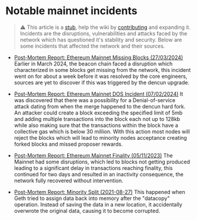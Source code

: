 # Notable mainnet incidents

> :warning: This article is a [stub](https://en.wikipedia.org/wiki/Wikipedia:Stub), help the wiki by [contributing](/contributing.md) and expanding it.
> Incidents are the disruptions, vulnerabilities and attacks faced by the network which has questioned it's stability and security. Below are some incidents that affected the network and their sources.

- [Post-Mortem Report: Ethereum Mainnet Missing Blocks (27/03/2024)](https://u.today/ethereum-developers-investigate-incident-that-triggered-missing-blocks-on-eth-mainnet) Earlier in March 2024, the beacon chain faced a disruption which characterized in some blocks get missing from the network, this incident went on for about a week before it was resolved by the core engineers, sources are yet to discover if this was triggered by the dencun upgrade.

- [Post-Mortem Report: Ethereum Mainnet DOS Incident (07/02/2024)](https://blog.ethereum.org/2024/03/21/sepolia-incident) It was discovered that there was a possibility for a Denial-of-service attack dating from when the merge happened to the dencun hard fork. An attacker could create a block exceeding the specified limit of 5mb and adding multiple transactions into the block each not up to 128kb while also making sure that the transactions within the block have a collective gas which is below 30 million. With this action most nodes will reject the blocks which will lead to minority nodes acceptance creating forked blocks and missed proposer rewards.

- [Post-Mortem Report: Ethereum Mainnet Finality (05/11/2023)](https://medium.com/offchainlabs/post-mortem-report-ethereum-mainnet-finality-05-11-2023-95e271dfd8b2) The Mainnet had some disruptions, which led to blocks not getting produced leading to a significant delay in transactions reaching finality, this continued for two days and resulted in an inactivity consequence, the network fully recovered without intervention.

- [Post-Mortem Report: Minority Split (2021-08-27)](https://github.com/ethereum/go-ethereum/blob/master/docs/postmortems/2021-08-22-split-postmortem.md) This happened when Geth tried to assign data back into memory after the "datacopy" operation. Instead of saving the data in a new location, it accidentally overwrote the original data, causing it to become corrupted.
